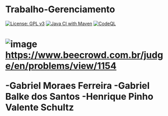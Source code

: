 # Trabalho-Gerenciamento
[![License: GPL v3](https://img.shields.io/badge/License-GPLv3-blue.svg)](https://www.gnu.org/licenses/gpl-3.0)
[![Java CI with Maven](https://github.com/GabrielBalke/Trabalho-Gerenciamento/actions/workflows/maven.yml/badge.svg?branch=main)](https://github.com/GabrielBalke/Trabalho-Gerenciamento/actions/workflows/maven.yml)
[![CodeQL](https://github.com/GabrielBalke/Trabalho-Gerenciamento/actions/workflows/codeql.yml/badge.svg?branch=main)](https://github.com/GabrielBalke/Trabalho-Gerenciamento/actions/workflows/codeql.yml)

<h1 beecrowd | 1154 - Ages </h1>

![image](https://user-images.githubusercontent.com/111667015/191653234-b095f0c8-cb0a-48a2-b970-8cc2b308510b.png)
https://www.beecrowd.com.br/judge/en/problems/view/1154

-Gabriel Moraes Ferreira
-Gabriel Balke dos Santos
-Henrique Pinho Valente Schultz
